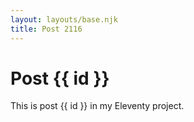```yaml
---
layout: layouts/base.njk
title: Post 2116
---
```


# Post {{ id }}

This is post {{ id }} in my Eleventy project.
